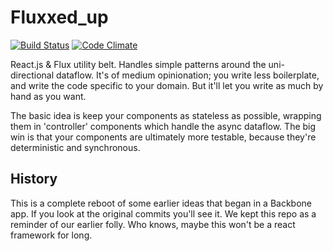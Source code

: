 Fluxxed_up
===========

[![Build Status](https://travis-ci.org/BJK/fluxxed_up.svg?branch=master)](https://travis-ci.org/BJK/fluxxed_up)
[![Code Climate](https://codeclimate.com/github/BJK/fluxxed_up/badges/gpa.svg)](https://codeclimate.com/github/BJK/fluxxed_up)

React.js & Flux utility belt. Handles simple patterns around the uni-directional dataflow. It's of medium opinionation; you write less boilerplate, and write the code specific to your domain. But it'll let you write as much by hand as you want.

The basic idea is keep your components as stateless as possible, wrapping them in 'controller' components which handle the async dataflow. The big win is that your components are ultimately more testable, because they're deterministic and synchronous.

## History
This is a complete reboot of some earlier ideas that began in a Backbone app. If you look at the original commits you'll see it. We kept this repo as a reminder of our earlier folly. Who knows, maybe this won't be a react framework for long.